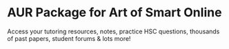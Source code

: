 # AUR Package for Art of Smart Online
Access your tutoring resources, notes, practice HSC questions, thousands of past papers, student forums & lots more!
